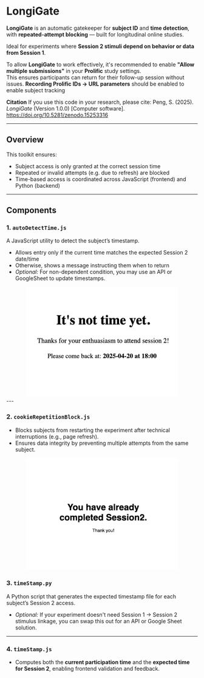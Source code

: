 # LongiGate

**LongiGate** is an automatic gatekeeper for **subject ID** and **time detection**, with **repeated-attempt blocking** — built for longitudinal online studies.

Ideal for experiments where **Session 2 stimuli depend on behavior or data from Session 1**.

To allow **LongiGate** to work effectively, it's recommended to enable **"Allow multiple submissions"** in your **Prolific** study settings.  
This ensures participants can return for their follow-up session without issues.
**Recording Prolific IDs -> URL parameters** should be enabled to enable subject tracking

**Citation**
If you use this code in your research, please cite:
Peng, S. (2025). *LongiGate* (Version 1.0.0) [Computer software]. https://doi.org/10.5281/zenodo.15253316

---

## Overview

This toolkit ensures:

- Subject access is only granted at the correct session time
- Repeated or invalid attempts (e.g. due to refresh) are blocked
- Time-based access is coordinated across JavaScript (frontend) and Python (backend)

---

## Components

### 1. `autoDetectTime.js`
A JavaScript utility to detect the subject’s timestamp.  
- Allows entry only if the current time matches the expected Session 2 date/time  
- Otherwise, shows a message instructing them when to return
- *Optional:* For non-dependent condition, you may use an API or GoogleSheet to update timestamps.

<div align="center">
  <img src="./assets/timeDetect.png" width="400"/>
</div>
---

### 2. `cookieRepetitionBlock.js`
- Blocks subjects from restarting the experiment after technical interruptions (e.g., page refresh).  
- Ensures data integrity by preventing multiple attempts from the same subject.
<div align="center">
  <img src="./assets/RepetitionBlock.png" width="400"/>
</div>

### 3. `timeStamp.py`
A Python script that generates the expected timestamp file for each subject’s Session 2 access.  
- *Optional:* If your experiment doesn't need Session 1 → Session 2 stimulus linkage, you can swap this out for an API or Google Sheet solution.

---

### 4. `timeStamp.js`
- Computes both the **current participation time** and the **expected time for Session 2**, enabling frontend validation and feedback.
